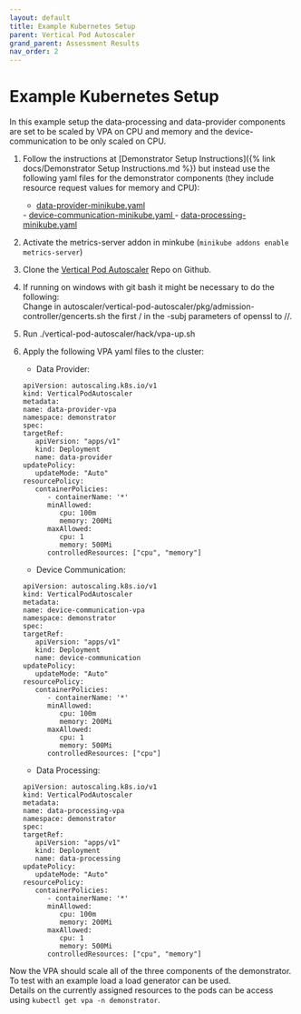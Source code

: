 ```yaml
---
layout: default
title: Example Kubernetes Setup
parent: Vertical Pod Autoscaler
grand_parent: Assessment Results
nav_order: 2
---
```


# Example Kubernetes Setup

In this example setup the data-processing and data-provider components are set to be scaled by VPA on CPU and memory and the device-communication to be only scaled on CPU.  

1. Follow the instructions at [Demonstrator Setup Instructions]({% link docs/Demonstrator Setup Instructions.md %}) but instead use the following yaml files for the demonstrator components (they include resource request values for memory and CPU):  

   - <a download="data-provider-minikube.yaml" href="/Kubernetes-Autoscaler-Docs/demonstratorDownloads/VPA/data-provider-minikube.yaml" title="data-provider-minikube.yaml">data-provider-minikube.yaml
    </a>  
   - <a download="device-communication-minikube.yaml" href="/Kubernetes-Autoscaler-Docs/demonstratorDownloads/VPA/device-communication-minikube.yaml" title="device-communication-minikube.yaml">device-communication-minikube.yaml
    </a>  
   - <a download="data-processing-minikube.yaml" href="/Kubernetes-Autoscaler-Docs/demonstratorDownloads/VPA/data-processing-minikube.yaml" title="data-processing-minikube.yaml">data-processing-minikube.yaml
    </a> 

2. Activate the metrics-server addon in minkube (`minikube addons enable metrics-server`)
3. Clone the [Vertical Pod Autoscaler](https://github.com/kubernetes/autoscaler) Repo on Github.
4. If running on windows with git bash it might be necessary to do the following:  
   Change in autoscaler/vertical-pod-autoscaler/pkg/admission-controller/gencerts.sh the first / in the -subj parameters of openssl to //.
5. Run ./vertical-pod-autoscaler/hack/vpa-up.sh
6. Apply the following VPA yaml files to the cluster:  
   
   - Data Provider:  
   ```
   apiVersion: autoscaling.k8s.io/v1
   kind: VerticalPodAutoscaler
   metadata:
   name: data-provider-vpa
   namespace: demonstrator
   spec: 
   targetRef:
      apiVersion: "apps/v1"
      kind: Deployment
      name: data-provider
   updatePolicy:
      updateMode: "Auto"
   resourcePolicy:
      containerPolicies:
         - containerName: '*'
         minAllowed:
            cpu: 100m
            memory: 200Mi
         maxAllowed:
            cpu: 1
            memory: 500Mi
         controlledResources: ["cpu", "memory"]
   ```
   - Device Communication:  
   ```
   apiVersion: autoscaling.k8s.io/v1
   kind: VerticalPodAutoscaler
   metadata:
   name: device-communication-vpa
   namespace: demonstrator
   spec: 
   targetRef:
      apiVersion: "apps/v1"
      kind: Deployment
      name: device-communication
   updatePolicy:
      updateMode: "Auto"
   resourcePolicy:
      containerPolicies:
         - containerName: '*'
         minAllowed:
            cpu: 100m
            memory: 200Mi
         maxAllowed:
            cpu: 1
            memory: 500Mi
         controlledResources: ["cpu"]
   ```
   - Data Processing:  
   ```
   apiVersion: autoscaling.k8s.io/v1
   kind: VerticalPodAutoscaler
   metadata:
   name: data-processing-vpa
   namespace: demonstrator
   spec: 
   targetRef:
      apiVersion: "apps/v1"
      kind: Deployment
      name: data-processing
   updatePolicy:
      updateMode: "Auto"
   resourcePolicy:
      containerPolicies:
         - containerName: '*'
         minAllowed:
            cpu: 100m
            memory: 200Mi
         maxAllowed:
            cpu: 1
            memory: 500Mi
         controlledResources: ["cpu", "memory"]
   ```

Now the VPA should scale all of the three components of the demonstrator. To test with an example load a load generator can be used.  
Details on the currently assigned resources to the pods can be access using `kubectl get vpa -n demonstrator`.
